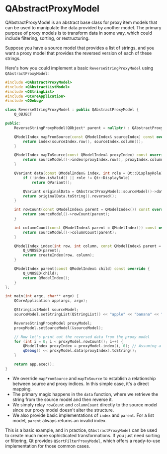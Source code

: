 # QAbstractProxyModel

QAbstractProxyModel is an abstract base class for proxy item models that can be used to manipulate the data provided by another model. The primary purpose of proxy models is to transform data in some way, which could include filtering, sorting, or restructuring.

Suppose you have a source model that provides a list of strings, and you want a proxy model that provides the reversed version of each of these strings.

Here's how you could implement a basic `ReverseStringProxyModel` using `QAbstractProxyModel`:

```cpp
#include <QAbstractProxyModel>
#include <QAbstractListModel>
#include <QStringList>
#include <QCoreApplication>
#include <QDebug>

class ReverseStringProxyModel : public QAbstractProxyModel {
    Q_OBJECT

public:
    ReverseStringProxyModel(QObject* parent = nullptr) : QAbstractProxyModel(parent) {}

    QModelIndex mapFromSource(const QModelIndex& sourceIndex) const override {
        return index(sourceIndex.row(), sourceIndex.column());
    }

    QModelIndex mapToSource(const QModelIndex& proxyIndex) const override {
        return sourceModel()->index(proxyIndex.row(), proxyIndex.column());
    }

    QVariant data(const QModelIndex& index, int role = Qt::DisplayRole) const override {
        if (!index.isValid() || role != Qt::DisplayRole)
            return QVariant();

        QVariant originalData = QAbstractProxyModel::sourceModel()->data(mapToSource(index), role);
        return originalData.toString().reversed();
    }

    int rowCount(const QModelIndex& parent = QModelIndex()) const override {
        return sourceModel()->rowCount(parent);
    }

    int columnCount(const QModelIndex& parent = QModelIndex()) const override {
        return sourceModel()->columnCount(parent);
    }

    QModelIndex index(int row, int column, const QModelIndex& parent = QModelIndex()) const override {
        Q_UNUSED(parent);
        return createIndex(row, column);
    }

    QModelIndex parent(const QModelIndex& child) const override {
        Q_UNUSED(child);
        return QModelIndex();
    }
};

int main(int argc, char** argv) {
    QCoreApplication app(argc, argv);

    QStringListModel sourceModel;
    sourceModel.setStringList(QStringList() << "apple" << "banana" << "cherry");

    ReverseStringProxyModel proxyModel;
    proxyModel.setSourceModel(&sourceModel);

    // Now let's print out the reversed data from the proxy model
    for (int i = 0; i < proxyModel.rowCount(); i++) {
        QModelIndex proxyIndex = proxyModel.index(i, 0); // Assuming a list, so column is always 0
        qDebug() << proxyModel.data(proxyIndex).toString();
    }

    return app.exec();
}
```

- We override `mapFromSource` and `mapToSource` to establish a relationship between source and proxy indices. In this simple case, it's a direct mapping.
- The primary magic happens in the `data` function, where we retrieve the string from the source model and then reverse it.
- We simply relay `rowCount` and `columnCount` directly to the source model since our proxy model doesn't alter the structure.
- We also provide basic implementations of `index` and `parent`. For a list model, `parent` always returns an invalid index.

This is a basic example, and in practice, `QAbstractProxyModel` can be used to create much more sophisticated transformations. If you just need sorting or filtering, Qt provides `QSortFilterProxyModel`, which offers a ready-to-use implementation for those common cases.

